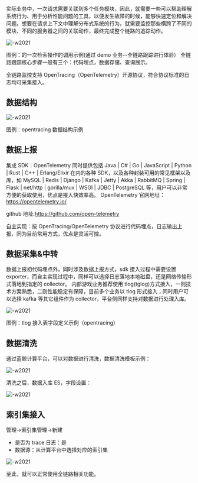 
   实际业务中，一次请求需要关联到多个任务模块，因此，就需要一些可以帮助理解系统行为、用于分析性能问题的工具，以便发生故障的时候，能够快速定位和解决问题。想要在请求上下文中理解分布式系统的行为，就需要监控那些横跨了不同的模块、不同的服务器之间的关联动作，最终完成整个链路的追踪动作。
   
![-w2021](../media/trace_1_2.png)

   图例：的一次检索操作的调用示例(通过 demo 业务--全链路跟踪进行体验）
全链路跟踪核心步骤一般有三个：代码埋点，数据存储、查询展示。

全链路监控支持 OpenTracing（OpenTelemetry）开源协议，符合协议标准的日志均可采集接入。

## 数据结构

![-w2021](../media/trace_1_1.png)

图例：opentracing 数据结构示例


## 数据上报

集成 SDK：OpenTelemetry 同时提供包括 Java | C# | Go | JavaScript | Python | Rust | C++ | Erlang/Elixir 在内的各种 SDK，以及各种封装可用的常见框架以及库，如 MySQL | Redis | Django | Kafka | Jetty | Akka | RabbitMQ | Spring | Flask | net/http | gorilla/mux | WSGI | JDBC | PostgreSQL 等，用户可以非常方便的获取使用，优点是接入快效率高。
OpenTelemetry 官网地址：https://opentelemetry.io/

github 地址:https://github.com/open-telemetry

自主实现：按 OpenTracing/OpenTelemetry 协议进行代码埋点，日志输出上报，同为目前常用方式，优点是灵活可控。

## 数据采集&中转

数据上报初代码埋点外，同时涉及数据上报方式，sdk 接入过程中需要设置 exporter，而自主实现过程中，同样可以选择日志落地本地磁盘，还是网络传输形式落地到指定的 collector。
内部游戏业务推荐使用 tlog(tglog)方式接入，一则技术方案熟悉，二则性能稳定有保障，目前多个业务以 tlog 形式接入；同时用户可以选择 kafka 等其它组件作为 collector，平台侧同样支持对数据进行处理入库。
 
![-w2021](../media/trace_1_3.png)

图例：tlog 接入表字段定义示例（opentracing）

## 数据清洗

通过蓝鲸计算平台，可以对数据进行清洗，数据清洗模板示例：

![-w2021](../media/trace_1_4.png)

清洗之后，数据入库 ES，字段设置：

![-w2021](../media/trace_1_5.png)

## 索引集接入

管理->索引集管理->新建

- 是否为 trace 日志：是
- 数据源：从计算平台中选择对应的索引集

![-w2021](../media/trace_1_6.png)

至此，就可以正常使用全链路相关功能。

